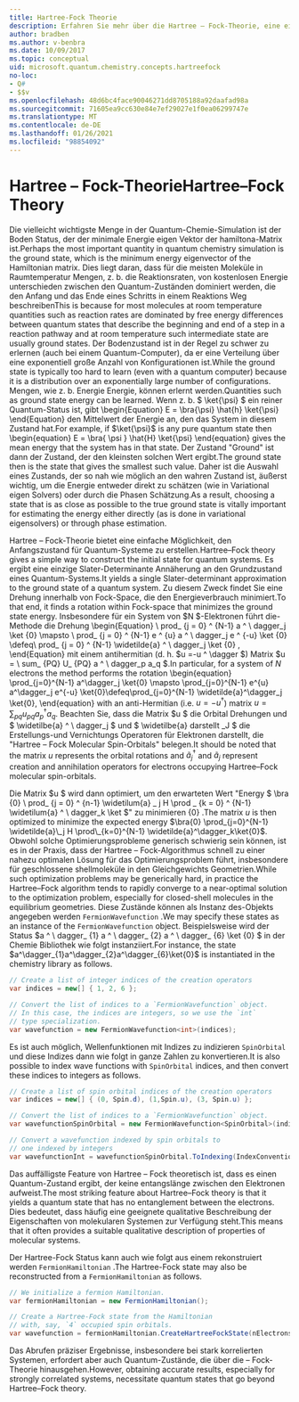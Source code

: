 ```yaml
---
title: Hartree-Fock Theorie
description: Erfahren Sie mehr über die Hartree – Fock-Theorie, eine einfache Möglichkeit, den Anfangszustand für Quantum-Systeme zu erstellen.
author: bradben
ms.author: v-benbra
ms.date: 10/09/2017
ms.topic: conceptual
uid: microsoft.quantum.chemistry.concepts.hartreefock
no-loc:
- Q#
- $$v
ms.openlocfilehash: 48d6bc4face90046271dd8705188a92daafad98a
ms.sourcegitcommit: 71605ea9cc630e84e7ef29027e1f0ea06299747e
ms.translationtype: MT
ms.contentlocale: de-DE
ms.lasthandoff: 01/26/2021
ms.locfileid: "98854092"
---
```

# <a name="hartreefock-theory"></a><span data-ttu-id="748f5-103">Hartree – Fock-Theorie</span><span class="sxs-lookup"><span data-stu-id="748f5-103">Hartree–Fock Theory</span></span>

<span data-ttu-id="748f5-104">Die vielleicht wichtigste Menge in der Quantum-Chemie-Simulation ist der Boden Status, der der minimale Energie eigen Vektor der hamiltona-Matrix ist.</span><span class="sxs-lookup"><span data-stu-id="748f5-104">Perhaps the most important quantity in quantum chemistry simulation is the ground state, which is the minimum energy eigenvector of the Hamiltonian matrix.</span></span>
<span data-ttu-id="748f5-105">Dies liegt daran, dass für die meisten Moleküle in Raumtemperatur Mengen, z. b. die Reaktionsraten, von kostenlosen Energie unterschieden zwischen den Quantum-Zuständen dominiert werden, die den Anfang und das Ende eines Schritts in einem Reaktions Weg beschreiben</span><span class="sxs-lookup"><span data-stu-id="748f5-105">This is because for most molecules at room temperature quantities such as reaction rates are dominated by free energy differences between quantum states that describe the beginning and end of a step in a reaction pathway and at room temperature such intermediate state are usually ground states.</span></span>
<span data-ttu-id="748f5-106">Der Bodenzustand ist in der Regel zu schwer zu erlernen (auch bei einem Quantum-Computer), da er eine Verteilung über eine exponentiell große Anzahl von Konfigurationen ist.</span><span class="sxs-lookup"><span data-stu-id="748f5-106">While the ground state is typically too hard to learn (even with a quantum computer) because it is a distribution over an exponentially large number of configurations.</span></span>
<span data-ttu-id="748f5-107">Mengen, wie z. b. Energie Energie, können erlernt werden.</span><span class="sxs-lookup"><span data-stu-id="748f5-107">Quantities such as ground state energy can be learned.</span></span>
<span data-ttu-id="748f5-108">Wenn z. b. $ \ket{\psi} $ ein reiner Quantum-Status ist, gibt \begin{Equation} E = \bra{\psi} \hat{h} \ket{\psi} \end{Equation} den Mittelwert der Energie an, den das System in diesem Zustand hat.</span><span class="sxs-lookup"><span data-stu-id="748f5-108">For example, if $\ket{\psi}$ is any pure quantum state then \begin{equation} E = \bra{ \psi } \hat{H} \ket{\psi} \end{equation} gives the mean energy that the system has in that state.</span></span>
<span data-ttu-id="748f5-109">Der Zustand "Ground" ist dann der Zustand, der den kleinsten solchen Wert ergibt.</span><span class="sxs-lookup"><span data-stu-id="748f5-109">The ground state then is the state that gives the smallest such value.</span></span> <span data-ttu-id="748f5-110">Daher ist die Auswahl eines Zustands, der so nah wie möglich an den wahren Zustand ist, äußerst wichtig, um die Energie entweder direkt zu schätzen (wie in Variational eigen Solvers) oder durch die Phasen Schätzung.</span><span class="sxs-lookup"><span data-stu-id="748f5-110">As a result, choosing a state that is as close as possible to the true ground state is vitally important for estimating the energy either directly (as is done in variational eigensolvers) or through phase estimation.</span></span>

<span data-ttu-id="748f5-111">Hartree – Fock-Theorie bietet eine einfache Möglichkeit, den Anfangszustand für Quantum-Systeme zu erstellen.</span><span class="sxs-lookup"><span data-stu-id="748f5-111">Hartree–Fock theory gives a simple way to construct the initial state for quantum systems.</span></span> <span data-ttu-id="748f5-112">Es ergibt eine einzige Slater-Determinante Annäherung an den Grundzustand eines Quantum-Systems.</span><span class="sxs-lookup"><span data-stu-id="748f5-112">It yields a single Slater-determinant approximation to the ground state of a quantum system.</span></span> <span data-ttu-id="748f5-113">Zu diesem Zweck findet Sie eine Drehung innerhalb von Fock-Space, die den Energieverbrauch minimiert.</span><span class="sxs-lookup"><span data-stu-id="748f5-113">To that end, it finds a rotation within Fock-space that minimizes the ground state energy.</span></span> <span data-ttu-id="748f5-114">Insbesondere für ein System von $N $-Elektronen führt die-Methode die Drehung \begin{Equation} \ prod_ {j = 0} ^ {N-1} a ^ \ dagger_j \ket {0} \mapsto \ prod_ {j = 0} ^ {N-1} e ^ {u} a ^ \ dagger_j e ^ {-u} \ket {0} \defeq\ prod_ {j = 0} ^ {N-1} \widetilde{a} ^ \ dagger_j \ket {0} , \end{Equation} mit einem antihermitian (d. h. $u =-u ^ \dagger $) Matrix $u = \ sum_ {PQ} U_ {PQ} a ^ \ dagger_p a_q $.</span><span class="sxs-lookup"><span data-stu-id="748f5-114">In particular, for a system of $N$ electrons the method performs the rotation \begin{equation} \prod_{j=0}^{N-1} a^\dagger_j \ket{0} \mapsto \prod_{j=0}^{N-1} e^{u} a^\dagger_j e^{-u} \ket{0}\defeq\prod_{j=0}^{N-1}  \widetilde{a}^\dagger_j  \ket{0}, \end{equation} with an anti-Hermitian (i.e. $u= -u^\dagger$) matrix $u = \sum_{pq} u_{pq} a^\dagger_p a_q$.</span></span> <span data-ttu-id="748f5-115">Beachten Sie, dass die Matrix $u $ die Orbital Drehungen und $ \widetilbe{a} ^ \ dagger_j $ und $ \widetilbe{a} darstellt _J $ die Erstellungs-und Vernichtungs Operatoren für Elektronen darstellt, die "Hartree – Fock Molecular Spin-Orbitals" belegen.</span><span class="sxs-lookup"><span data-stu-id="748f5-115">It should be noted that the matrix $u$ represents the orbital rotations and $\widetilde{a}^\dagger_j$ and $\widetilde{a}_j$ represent creation and annihilation operators for electrons occupying Hartree–Fock molecular spin-orbitals.</span></span>


<span data-ttu-id="748f5-116">Die Matrix $u $ wird dann optimiert, um den erwarteten Wert "Energy $ \bra {0} \ prod_ {j = 0} ^ {n-1} \widetilum{a} \_ j H \prod \_ {k = 0} ^ {N-1} \widetilum{a} ^ \ dagger_k \ket $" zu minimieren {0} .</span><span class="sxs-lookup"><span data-stu-id="748f5-116">The matrix $u$ is then optimized to minimize the expected energy $\bra{0} \prod_{j=0}^{N-1}  \widetilde{a}\_j  H \prod\_{k=0}^{N-1}  \widetilde{a}^\dagger_k\ket{0}$.</span></span> <span data-ttu-id="748f5-117">Obwohl solche Optimierungsprobleme generisch schwierig sein können, ist es in der Praxis, dass der Hartree – Fock-Algorithmus schnell zu einer nahezu optimalen Lösung für das Optimierungsproblem führt, insbesondere für geschlossene shellmoleküle in den Gleichgewichts Geometrien.</span><span class="sxs-lookup"><span data-stu-id="748f5-117">While such optimization problems may be generically hard, in practice the Hartree–Fock algorithm tends to rapidly converge to a near-optimal solution to the optimization problem, especially for closed-shell molecules in the equilibrium geometries.</span></span> <span data-ttu-id="748f5-118">Diese Zustände können als Instanz des-Objekts angegeben werden `FermionWavefunction` .</span><span class="sxs-lookup"><span data-stu-id="748f5-118">We may specify these states as an instance of the `FermionWavefunction` object.</span></span> <span data-ttu-id="748f5-119">Beispielsweise wird der Status $a ^ \ dagger_ {1} a ^ \ dagger_ {2} a ^ \ dagger_ {6} \ket {0} $ in der Chemie Bibliothek wie folgt instanziiert.</span><span class="sxs-lookup"><span data-stu-id="748f5-119">For instance, the state $a^\dagger_{1}a^\dagger_{2}a^\dagger_{6}\ket{0}$ is instantiated in the chemistry library as follows.</span></span>
```csharp
// Create a list of integer indices of the creation operators
var indices = new[] { 1, 2, 6 };

// Convert the list of indices to a `FermionWavefunction` object.
// In this case, the indices are integers, so we use the `int`
// type specialization.
var wavefunction = new FermionWavefunction<int>(indices);
```
<span data-ttu-id="748f5-120">Es ist auch möglich, Wellenfunktionen mit Indizes zu indizieren `SpinOrbital` und diese Indizes dann wie folgt in ganze Zahlen zu konvertieren.</span><span class="sxs-lookup"><span data-stu-id="748f5-120">It is also possible to index wave functions with `SpinOrbital` indices, and then convert these indices to integers as follows.</span></span>
```csharp
// Create a list of spin orbital indices of the creation operators
var indices = new[] { (0, Spin.d), (1,Spin.u), (3, Spin.u) };

// Convert the list of indices to a `FermionWavefunction` object.
var wavefunctionSpinOrbital = new FermionWavefunction<SpinOrbital>(indices.ToSpinOrbitals());

// Convert a wavefunction indexed by spin orbitals to
// one indexed by integers
var wavefunctionInt = wavefunctionSpinOrbital.ToIndexing(IndexConvention.UpDown);
```

<span data-ttu-id="748f5-121">Das auffälligste Feature von Hartree – Fock theoretisch ist, dass es einen Quantum-Zustand ergibt, der keine entangslänge zwischen den Elektronen aufweist.</span><span class="sxs-lookup"><span data-stu-id="748f5-121">The most striking feature about Hartree–Fock theory is that it yields a quantum state that has no entanglement between the electrons.</span></span>
<span data-ttu-id="748f5-122">Dies bedeutet, dass häufig eine geeignete qualitative Beschreibung der Eigenschaften von molekularen Systemen zur Verfügung steht.</span><span class="sxs-lookup"><span data-stu-id="748f5-122">This means that it often provides a suitable qualitative description of properties of molecular systems.</span></span> 

<span data-ttu-id="748f5-123">Der Hartree-Fock Status kann auch wie folgt aus einem rekonstruiert werden `FermionHamiltonian`  .</span><span class="sxs-lookup"><span data-stu-id="748f5-123">The Hartree-Fock state may also be reconstructed from a `FermionHamiltonian`  as follows.</span></span>
```csharp
// We initialize a fermion Hamiltonian.
var fermionHamiltonian = new FermionHamiltonian();

// Create a Hartree-Fock state from the Hamiltonian 
// with, say, `4` occupied spin orbitals.
var wavefunction = fermionHamiltonian.CreateHartreeFockState(nElectrons: 4);
```

<span data-ttu-id="748f5-124">Das Abrufen präziser Ergebnisse, insbesondere bei stark korrelierten Systemen, erfordert aber auch Quantum-Zustände, die über die – Fock-Theorie hinausgehen.</span><span class="sxs-lookup"><span data-stu-id="748f5-124">However, obtaining accurate results, especially for strongly correlated systems, necessitate quantum states that go beyond Hartree–Fock theory.</span></span>

